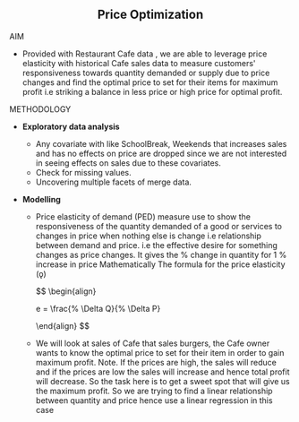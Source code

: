 <h2 align="center"> <b>Price Optimization</b> </h2>

AIM

- Provided with Restaurant Cafe data , we are able to leverage price elasticity with historical Cafe sales data to measure customers' responsiveness towards quantity demanded or supply due to price changes and find the optimal price to set for their items for maximum profit i.e striking a balance in less price or high price for optimal profit.

METHODOLOGY

- <b> Exploratory data analysis </b>

  - Any covariate with like SchoolBreak, Weekends that increases sales and has no effects on price are dropped since we are not interested in seeing effects on sales due to these covariates.
  - Check for missing values.
  - Uncovering multiple facets of merge data.

- <b> Modelling </b>

  - Price elasticity of demand (PED) measure use to show the responsiveness of the quantity demanded of a good or services to changes in price when nothing else is change i.e relationship between demand and price. i.e the effective desire for something changes as price changes. It gives the % change in quantity for 1 % increase in price
    Mathematically The formula for the price elasticity (ǫ)

    $$
    \begin{align}

    e = \frac{\% \Delta Q}{\% \Delta P}

    \end{align}
    $$

  - We will look at sales of Cafe that sales burgers, the Cafe owner wants to know the optimal price to set for their item in order to gain maximum profit. Note. If the prices are high, the sales will reduce and if the prices are low the sales will increase and hence total profit will decrease. So the task here is to get a sweet spot that will give us the maximum profit. So we are trying to find a linear relationship between quantity and price hence use a linear regression in this case
